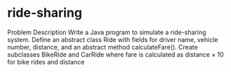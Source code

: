 # ride-sharing
Problem Description Write a Java program to simulate a ride-sharing system. Define an abstract class Ride with fields for driver name, vehicle number, distance, and an abstract method calculateFare(). Create subclasses BikeRide and CarRide where fare is calculated as distance × 10 for bike rides and distance 
